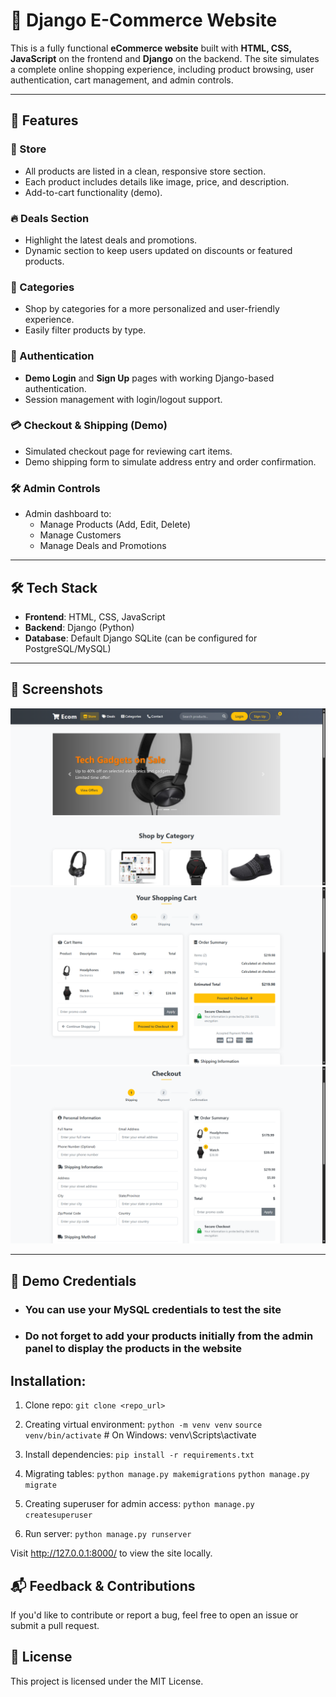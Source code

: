 # 🛒 Django E-Commerce Website

This is a fully functional **eCommerce website** built with **HTML, CSS, JavaScript** on the frontend and **Django** on the backend. The site simulates a complete online shopping experience, including product browsing, user authentication, cart management, and admin controls.

---

## 🚀 Features

### 🏬 Store
- All products are listed in a clean, responsive store section.
- Each product includes details like image, price, and description.
- Add-to-cart functionality (demo).

### 🔥 Deals Section
- Highlight the latest deals and promotions.
- Dynamic section to keep users updated on discounts or featured products.

### 📂 Categories
- Shop by categories for a more personalized and user-friendly experience.
- Easily filter products by type.

### 👤 Authentication
- **Demo Login** and **Sign Up** pages with working Django-based authentication.
- Session management with login/logout support.

### 💳 Checkout & Shipping (Demo)
- Simulated checkout page for reviewing cart items.
- Demo shipping form to simulate address entry and order confirmation.

### 🛠 Admin Controls
- Admin dashboard to:
  - Manage Products (Add, Edit, Delete)
  - Manage Customers
  - Manage Deals and Promotions

---

## 🛠 Tech Stack

- **Frontend**: HTML, CSS, JavaScript
- **Backend**: Django (Python)
- **Database**: Default Django SQLite (can be configured for PostgreSQL/MySQL)

---

## 📸 Screenshots

<img src="./static/images/demo.png"/>
<img src="./static/images/demo3.png"/>
<img src="./static/images/demo4.png"/>

---

## 🧪 Demo Credentials

- ### You can use your MySQL credentials to test the site
- ### Do not forget to add your products initially from the admin panel to display the products in the website



## Installation:

1. Clone repo: 
    ```git clone <repo_url>```

2. Creating virtual environment: 
    ```python -m venv venv```
    ```source venv/bin/activate```  # On Windows: venv\Scripts\activate

3. Install dependencies: 
    ```pip install -r requirements.txt```

4. Migrating tables: 
    ```python manage.py makemigrations```
    ```python manage.py migrate```

5. Creating superuser for admin access:
    ```python manage.py createsuperuser```

6. Run server: 
    ```python manage.py runserver```

Visit http://127.0.0.1:8000/ to view the site locally.


## 📬 Feedback & Contributions
If you'd like to contribute or report a bug, feel free to open an issue or submit a pull request.

## 📄 License
This project is licensed under the MIT License.